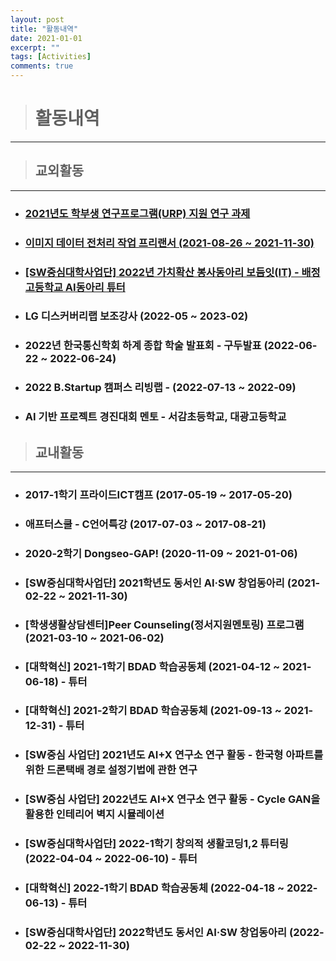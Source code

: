 ```yaml
---
layout: post
title: "활동내역"
date: 2021-01-01
excerpt: ""
tags: [Activities]
comments: true
---
```


> # 활동내역
------------------------------------------------------------

> ## 교외활동
------------------------------------------------------------

- ### [2021년도 학부생 연구프로그램(URP) 지원 연구 과제](https://glydokid.github.io//%ED%95%99%EB%B6%80%EC%83%9D-%EC%97%B0%EA%B5%AC%ED%94%84%EB%A1%9C%EA%B7%B8%EB%9E%A8/)

- ### [이미지 데이터 전처리 작업 프리랜서 (2021-08-26 ~ 2021-11-30)](https://glydokid.github.io//%EC%9D%B4%EB%AF%B8%EC%A7%80-%EB%8D%B0%EC%9D%B4%ED%84%B0-%EC%A0%84%EC%B2%98%EB%A6%AC/)

- ### [[SW중심대학사업단] 2022년 가치확산 봉사동아리 보듬잇(IT) - 배정고등학교 AI동아리 튜터](https://glydokid.github.io//%EB%B3%B4%EB%93%AC%EC%9E%87-%EB%B4%89%EC%82%AC%EB%8F%99%EC%95%84%EB%A6%AC/)

- ### LG 디스커버리랩 보조강사 (2022-05 ~ 2023-02)

- ### 2022년 한국통신학회 하계 종합 학술 발표회 - 구두발표 (2022-06-22 ~ 2022-06-24)

- ### 2022 B.Startup 캠퍼스 리빙랩 - (2022-07-13 ~ 2022-09)

- ### AI 기반 프로젝트 경진대회 멘토 - 서감초등학교, 대광고등학교


> ## 교내활동
------------------------------------------------------------

- ### 2017-1학기 프라이드ICT캠프 (2017-05-19 ~ 2017-05-20)

- ### 애프터스쿨 - C언어특강 (2017-07-03 ~ 2017-08-21)

- ### 2020-2학기 Dongseo-GAP! (2020-11-09 ~ 2021-01-06)

- ### [SW중심대학사업단] 2021학년도 동서인 AI·SW 창업동아리 (2021-02-22 ~ 2021-11-30)

- ### [학생생활상담센터]Peer Counseling(정서지원멘토링) 프로그램 (2021-03-10 ~ 2021-06-02)

- ### [대학혁신] 2021-1학기 BDAD 학습공동체 (2021-04-12 ~ 2021-06-18) - 튜터

- ### [대학혁신] 2021-2학기 BDAD 학습공동체 (2021-09-13 ~ 2021-12-31) - 튜터

- ### [SW중심 사업단] 2021년도 AI+X 연구소 연구 활동 - 한국형 아파트를 위한 드론택배 경로 설정기법에 관한 연구

- ### [SW중심 사업단] 2022년도 AI+X 연구소 연구 활동 - Cycle GAN을 활용한 인테리어 벽지 시뮬레이션

- ### [SW중심대학사업단] 2022-1학기 창의적 생활코딩1,2 튜터링 (2022-04-04 ~ 2022-06-10) - 튜터

- ### [대학혁신] 2022-1학기 BDAD 학습공동체 (2022-04-18 ~ 2022-06-13) - 튜터

- ### [SW중심대학사업단] 2022학년도 동서인 AI·SW 창업동아리 (2022-02-22 ~ 2022-11-30)